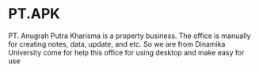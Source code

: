 # PT.APK
PT. Anugrah Putra Kharisma is a property business. The office is manually for creating notes, data, update, and etc. So we are from Dinamika University come for help this office for using desktop and make easy for use
